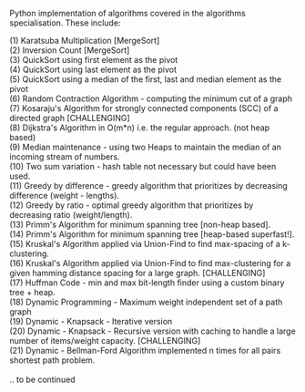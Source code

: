Python implementation of algorithms covered in the algorithms specialisation. These include:<br>  

(1) Karatsuba Multiplication [MergeSort]<br>
(2) Inversion Count [MergeSort]<br>
(3) QuickSort using first element as the pivot<br>
(4) QuickSort using last element as the pivot<br>
(5) QuickSort using a median of the first, last and median element as the pivot<br>
(6) Random Contraction Algorithm - computing the minimum cut of a graph <br>
(7) Kosaraju's Algorithm for strongly connected components (SCC) of a directed graph [CHALLENGING] <br>
(8) Dijkstra's Algorithm in O(m*n) i.e. the regular approach. (not heap based)<br>
(9) Median maintenance - using two Heaps to maintain the median of an incoming stream of numbers. <br>
(10) Two sum variation - hash table not necessary but could have been used. <br>
(11) Greedy by difference - greedy algorithm that prioritizes by decreasing difference (weight - lengths). <br>
(12) Greedy by ratio - optimal greedy algorithm that prioritizes by decreasing ratio (weight/length). <br> 
(13) Primm's Algorithm for minimum spanning tree [non-heap based]. <br> 
(14) Primm's Algorithm for minimum spanning tree [heap-based superfast!]. <br>
(15) Kruskal's Algorithm applied via Union-Find to find max-spacing of a k-clustering. <br>
(16) Kruskal's Algorithm applied via Union-Find to find max-clustering for a given hamming distance spacing for a large graph. [CHALLENGING] <br> 
(17) Huffman Code - min and max bit-length finder using a custom binary tree + heap. <br> 
(18) Dynamic Programming - Maximum weight independent set of a path graph <br> 
(19) Dynamic - Knapsack - Iterative version <br>
(20) Dynamic - Knapsack - Recursive version with caching to handle a large number of items/weight capacity. [CHALLENGING] <br> 
(21) Dynamic - Bellman-Ford Algorithm implemented n times for all pairs shortest path problem. <br>  
.. to be continued
